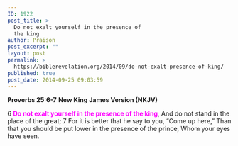 ```yaml
---
ID: 1922
post_title: >
  Do not exalt yourself in the presence of
  the king
author: Praison
post_excerpt: ""
layout: post
permalink: >
  https://biblerevelation.org/2014/09/do-not-exalt-presence-of-king/
published: true
post_date: 2014-09-25 09:03:59
---
```

<strong>Proverbs 25:6-7</strong>
<strong> New King James Version (NKJV)</strong>

6 <span style="color: #ff00ff;"><strong>Do not exalt yourself in the presence of the king</strong></span>,
And do not stand in the place of the great;
7 For it is better that he say to you,
“Come up here,”
Than that you should be put lower in the presence of the prince,
Whom your eyes have seen.